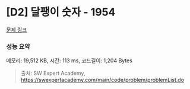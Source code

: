# [D2] 달팽이 숫자 - 1954 

[문제 링크](https://swexpertacademy.com/main/code/problem/problemDetail.do?contestProbId=AV5PobmqAPoDFAUq) 

### 성능 요약

메모리: 19,512 KB, 시간: 113 ms, 코드길이: 1,204 Bytes



> 출처: SW Expert Academy, https://swexpertacademy.com/main/code/problem/problemList.do